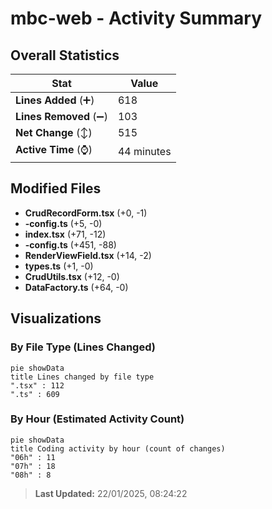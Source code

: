 # mbc-web - Activity Summary 

## Overall Statistics

| Stat                   | Value                                                             |
| ---------------------- | ----------------------------------------------------------------- |
| **Lines Added** (➕)   | 618                                          |
| **Lines Removed** (➖) | 103                                        |
| **Net Change** (↕)    | 515                |
| **Active Time** (⌚)   | 44 minutes |


## Modified Files
- **CrudRecordForm.tsx** (+0, -1)
- **-config.ts** (+5, -0)
- **index.tsx** (+71, -12)
- **-config.ts** (+451, -88)
- **RenderViewField.tsx** (+14, -2)
- **types.ts** (+1, -0)
- **CrudUtils.tsx** (+12, -0)
- **DataFactory.ts** (+64, -0)

## Visualizations

### By File Type (Lines Changed)

```mermaid
pie showData
title Lines changed by file type
".tsx" : 112
".ts" : 609
```

### By Hour (Estimated Activity Count)

```mermaid
pie showData
title Coding activity by hour (count of changes)
"06h" : 11
"07h" : 18
"08h" : 8
```


> **Last Updated:** 22/01/2025, 08:24:22